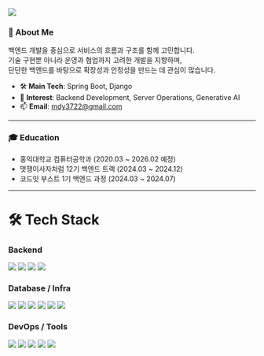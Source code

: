 <!-- 헤더 -->
<img src="https://capsule-render.vercel.app/api?type=waving&color=0:1e3c72,50:2a5298,100:0f2027&height=220&section=header&text=System.out.println(%22Hello,%20co-deok!%22);&fontSize=24&fontColor=ffffff&animation=twinkling"/>

### 👋 About Me
백엔드 개발을 중심으로 서비스의 흐름과 구조를 함께 고민합니다.  
기술 구현뿐 아니라 운영과 협업까지 고려한 개발을 지향하며,  
단단한 백엔드를 바탕으로 확장성과 안정성을 만드는 데 관심이 많습니다.

- 🛠️ **Main Tech**: Spring Boot, Django  
- 🎯 **Interest**: Backend Development, Server Operations, Generative AI  
- 📫 **Email**: mdy3722@gmail.com  

---

### 🎓 Education
- 홍익대학교 컴퓨터공학과 (2020.03 ~ 2026.02 예정)  
- 멋쟁이사자처럼 12기 백엔드 트랙 (2024.03 ~ 2024.12)  
- 코드잇 부스트 1기 백엔드 과정 (2024.03 ~ 2024.07)

---
# 🛠️ Tech Stack

### Backend
<img src="https://img.shields.io/badge/Java-007396?style=flat-square&logo=java&logoColor=white"/>
<img src="https://img.shields.io/badge/SpringBoot-6DB33F?style=flat-square&logo=springboot&logoColor=white"/>
<img src="https://img.shields.io/badge/Python-3776AB?style=flat-square&logo=python&logoColor=white"/>
<img src="https://img.shields.io/badge/Django-092E20?style=flat-square&logo=django&logoColor=white"/>

### Database / Infra
<img src="https://img.shields.io/badge/PostgreSQL-4169E1?style=flat-square&logo=postgresql&logoColor=white"/>
<img src="https://img.shields.io/badge/MySQL-4479A1?style=flat-square&logo=mysql&logoColor=white"/>
<img src="https://img.shields.io/badge/Redis-DC382D?style=flat-square&logo=redis&logoColor=white"/>
<img src="https://img.shields.io/badge/AWS EC2-FF9900?style=flat-square&logo=amazonec2&logoColor=white"/>
<img src="https://img.shields.io/badge/AWS S3-569A31?style=flat-square&logo=amazons3&logoColor=white"/>
<img src="https://img.shields.io/badge/AWS RDS-527FFF?style=flat-square&logo=amazonrds&logoColor=white"/>

### DevOps / Tools
<img src="https://img.shields.io/badge/Docker-2496ED?style=flat-square&logo=docker&logoColor=white"/>
<img src="https://img.shields.io/badge/Nginx-009639?style=flat-square&logo=nginx&logoColor=white"/>
<img src="https://img.shields.io/badge/GitHub Actions-2088FF?style=flat-square&logo=githubactions&logoColor=white"/>
<img src="https://img.shields.io/badge/Postman-FF6C37?style=flat-square&logo=postman&logoColor=white"/>
<img src="https://img.shields.io/badge/Notion-000000?style=flat-square&logo=notion&logoColor=white"/>

